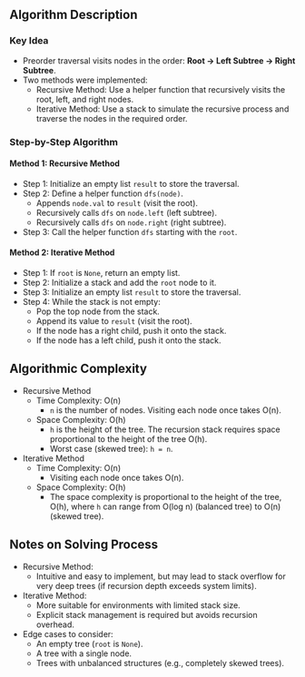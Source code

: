 ## Algorithm Description
### Key Idea
- Preorder traversal visits nodes in the order: **Root -> Left Subtree -> Right Subtree**.
- Two methods were implemented:
  - Recursive Method: Use a helper function that recursively visits the root, left, and right nodes.
  - Iterative Method: Use a stack to simulate the recursive process and traverse the nodes in the required order.

### Step-by-Step Algorithm
#### Method 1: Recursive Method
- Step 1: Initialize an empty list ```result``` to store the traversal.
- Step 2: Define a helper function ```dfs(node)```.
  - Appends ```node.val``` to ```result``` (visit the root).
  - Recursively calls ```dfs``` on ```node.left``` (left subtree).
  - Recursively calls ```dfs``` on ```node.right``` (right subtree).
- Step 3: Call the helper function ```dfs``` starting with the ```root```.
#### Method 2: Iterative Method
- Step 1: If ```root``` is ```None```, return an empty list.
- Step 2: Initialize a stack and add the ```root``` node to it.
- Step 3: Initialize an empty list ```result``` to store the traversal.
- Step 4: While the stack is not empty:
  - Pop the top node from the stack.
  - Append its value to ```result``` (visit the root).
  - If the node has a right child, push it onto the stack.
  - If the node has a left child, push it onto the stack.

## Algorithmic Complexity
- Recursive Method
  - Time Complexity: O(n)
    - ```n``` is the number of nodes. Visiting each node once takes O(n).
  - Space Complexity: O(h)
    - ```h``` is the height of the tree. The recursion stack requires space proportional to the height of the tree O(h).
    - Worst case (skewed tree): ```h = n```.
- Iterative Method
  - Time Complexity: O(n)
    - Visiting each node once takes O(n).
  - Space Complexity: O(h)
    - The space complexity is proportional to the height of the tree, O(h), where ```h``` can range from O(log n) (balanced tree) to O(n) (skewed tree).

## Notes on Solving Process
- Recursive Method:
  - Intuitive and easy to implement, but may lead to stack overflow for very deep trees (if recursion depth exceeds system limits).
- Iterative Method:
  - More suitable for environments with limited stack size.
  - Explicit stack management is required but avoids recursion overhead.
- Edge cases to consider:
  - An empty tree (```root``` is ```None```).
  - A tree with a single node.
  - Trees with unbalanced structures (e.g., completely skewed trees).